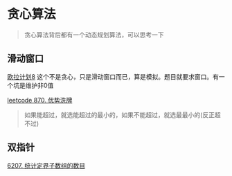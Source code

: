 # 贪心算法
> 贪心算法背后都有一个动态规划算法，可以思考一下
## 滑动窗口
[欧拉计划8](http://pe-cn.github.io/8/) 这个不是贪心，只是滑动窗口而已，算是模拟。题目就要求窗口。有一个坑是维护非0值

[leetcode 870. 优势洗牌](https://leetcode.cn/problems/advantage-shuffle/)
> 如果能超过，就选能超过的最小的，如果不能超过，就选最最小的(反正超不过)

## 双指针
[6207. 统计定界子数组的数目](https://leetcode.cn/problems/count-subarrays-with-fixed-bounds/)